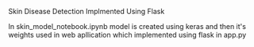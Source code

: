 Skin Disease Detection Implmented Using Flask

In skin_model_notebook.ipynb model is created using keras and then it's weights used in web apllication which implemented using flask in app.py



